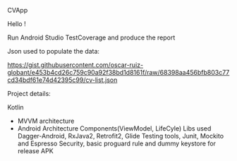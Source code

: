 CVApp

Hello !

Run Android Studio TestCoverage and produce the report

Json used to populate the data:

https://gist.githubusercontent.com/oscar-ruiz-globant/e453b4cd26c759c90a92f38bd1d8161f/raw/68398aa456bfb803c77cd34bdf61e74d42395c99/cv-list.json

Project details:

Kotlin

- MVVM architecture
- Android Architecture Components(ViewModel, LifeCyle)
Libs used Dagger-Android, RxJava2, Retrofit2, Glide
Testing tools, Junit, Mockito and Espresso
Security, basic proguard rule and dummy keystore for release APK
